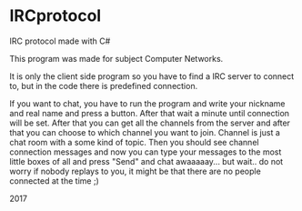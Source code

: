 # IRCprotocol
IRC protocol made with C#

This program was made for subject Computer Networks.

It is only the client side program so you have to find a IRC server to connect to, but in the code there is predefined connection.

If you want to chat, you have to run the program and write your nickname and real name and press a button. After that wait a minute until connection will be set. After that you can get all the channels from the server and after that you can choose to which channel you want to join. Channel is just a chat room with a some kind of topic. Then you should see channel connection messages and now you can type your messages to the most little boxes of all and press "Send" and chat awaaaaay... but wait.. do not worry if nobody replays to you, it might be that there are no people connected at the time ;)

2017
